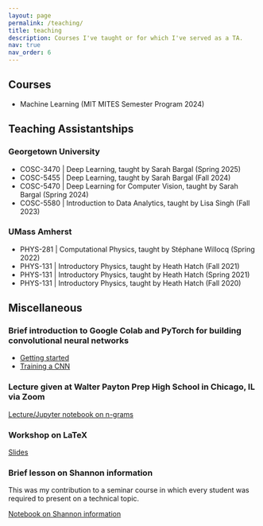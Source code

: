 ```yaml
---
layout: page
permalink: /teaching/
title: teaching
description: Courses I've taught or for which I've served as a TA.
nav: true
nav_order: 6
---
```


## Courses

- Machine Learning (MIT MITES Semester Program 2024)

## Teaching Assistantships

### Georgetown University

- COSC-3470 | Deep Learning, taught by Sarah Bargal (Spring 2025)
- COSC-5455 | Deep Learning, taught by Sarah Bargal (Fall 2024)
- COSC-5470 | Deep Learning for Computer Vision, taught by Sarah Bargal (Spring 2024)
- COSC-5580 | Introduction to Data Analytics, taught by Lisa Singh (Fall 2023)

### UMass Amherst

- PHYS-281 | Computational Physics, taught by St&eacute;phane Willocq (Spring 2022)
- PHYS-131 | Introductory Physics, taught by Heath Hatch (Fall 2021)
- PHYS-131 | Introductory Physics, taught by Heath Hatch (Spring 2021)
- PHYS-131 | Introductory Physics, taught by Heath Hatch (Fall 2020)

## Miscellaneous

### Brief introduction to Google Colab and PyTorch for building convolutional neural networks

- [Getting started](https://ddegenaro.github.io/teaching/notebooks/get_started.ipynb)
- [Training a CNN](https://ddegenaro.github.io/teaching/notebooks/MNIST_CNN.ipynb)

### Lecture given at Walter Payton Prep High School in Chicago, IL via Zoom

[Lecture/Jupyter notebook on n-grams](https://ddegenaro.github.io/teaching/notebooks/n_grams.ipynb)

### Workshop on LaTeX

[Slides](https://ddegenaro.github.io/assets/pdf/LaTeX_Workshop.pdf)

### Brief lesson on Shannon information

This was my contribution to a seminar course in which every student was required to present on a technical topic.

[Notebook on Shannon information](https://ddegenaro.github.io/teaching/notebooks/shannon_information.ipynb)
